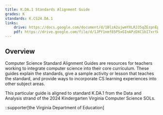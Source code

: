 ```yaml
---
title: K.DA.1 Standards Alignment Guide
grades: K
standards: K.CS24.DA.1
links:
    drive: https://docs.google.com/document/d/1BlzA2ujwmYXLRJJ5qZEzpnEptiWySe11oEJLp3Ys-ME/edit?usp=drive_link
    pdf: https://drive.google.com/file/d/1JPY1nmf85P5xGInAPzDXC1bI7xrtWBBu/view?usp=drive_link
---
```


## Overview

Computer Science Standard Alignment Guides are resources for teachers working to integrate computer science into their core curriculum. These guides explain the standards, give a sample activity or lesson that teaches the standard, and provide ways to incorporate CS learning experiences into other subject areas. 

This particular guide is aligned to standard K.DA.1 from the Data and Analysis strand of the 2024 Kindergarten Virginia Computer Science SOLs.

::supporter[the Virginia Department of Education]